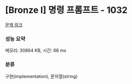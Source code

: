# [Bronze I] 명령 프롬프트 - 1032 

[문제 링크](https://www.acmicpc.net/problem/1032) 

### 성능 요약

메모리: 30864 KB, 시간: 68 ms

### 분류

구현(implementation), 문자열(string)

